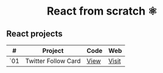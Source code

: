 <div align="center">

# React from scratch ⚛️

</div>

## React projects

| # | Project | Code | Web |
| --- | --- | --- | --- |
| `01 | Twitter Follow Card | [View](projects/01-twitter-follow-card) | [Visit](https://64fb2e111431dd130091cdc6--neon-douhua-70809e.netlify.app/)